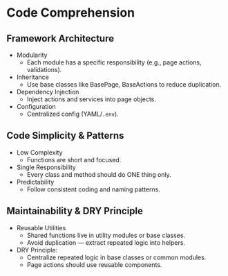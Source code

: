 # Code Comprehension

## Framework Architecture
- Modularity
  - Each module has a specific responsibility (e.g., page actions, validations).
- Inheritance
  - Use base classes like BasePage, BaseActions to reduce duplication.
- Dependency Injection
  - Inject actions and services into page objects.
- Configuration
  - Centralized config (YAML/`.env`).

## Code Simplicity & Patterns
- Low Complexity
  - Functions are short and focused.
- Single Responsibility
  - Every class and method should do ONE thing only.
- Predictability
  - Follow consistent coding and naming patterns.

## Maintainability & DRY Principle
- Reusable Utilities
  - Shared functions live in utility modules or base classes.
  - Avoid duplication — extract repeated logic into helpers.
- DRY Principle:
  - Centralize repeated logic in base classes or common modules.
  - Page actions should use reusable components.
